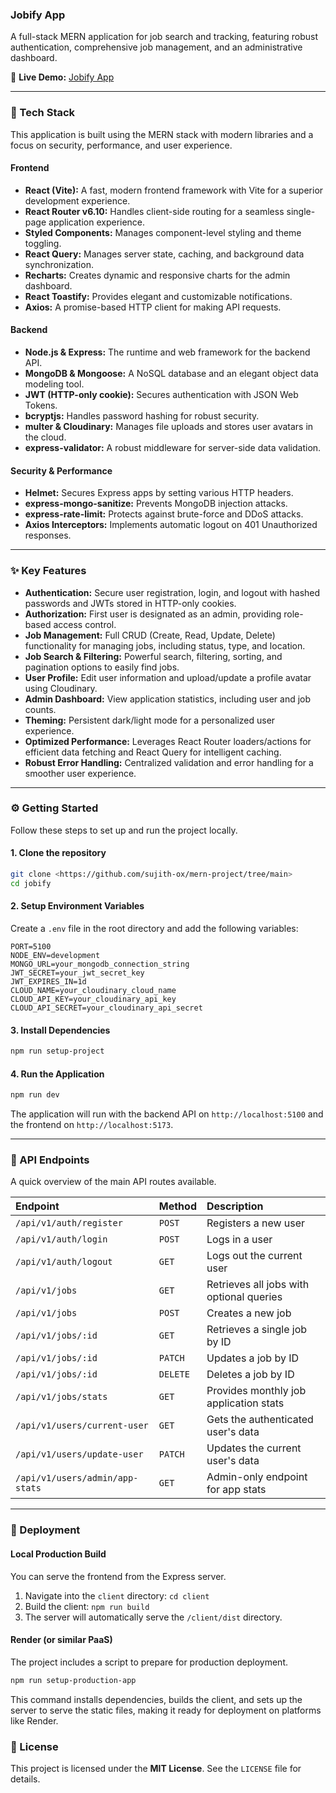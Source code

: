 ### Jobify App

A full-stack MERN application for job search and tracking, featuring robust authentication, comprehensive job management, and an administrative dashboard.

🔗 **Live Demo:** [Jobify App](https://mern-project-4osi.onrender.com/)

-----

### 🚀 Tech Stack

This application is built using the MERN stack with modern libraries and a focus on security, performance, and user experience.

#### **Frontend**

  * **React (Vite):** A fast, modern frontend framework with Vite for a superior development experience.
  * **React Router v6.10:** Handles client-side routing for a seamless single-page application experience.
  * **Styled Components:** Manages component-level styling and theme toggling.
  * **React Query:** Manages server state, caching, and background data synchronization.
  * **Recharts:** Creates dynamic and responsive charts for the admin dashboard.
  * **React Toastify:** Provides elegant and customizable notifications.
  * **Axios:** A promise-based HTTP client for making API requests.

#### **Backend**

  * **Node.js & Express:** The runtime and web framework for the backend API.
  * **MongoDB & Mongoose:** A NoSQL database and an elegant object data modeling tool.
  * **JWT (HTTP-only cookie):** Secures authentication with JSON Web Tokens.
  * **bcryptjs:** Handles password hashing for robust security.
  * **multer & Cloudinary:** Manages file uploads and stores user avatars in the cloud.
  * **express-validator:** A robust middleware for server-side data validation.

#### **Security & Performance**

  * **Helmet:** Secures Express apps by setting various HTTP headers.
  * **express-mongo-sanitize:** Prevents MongoDB injection attacks.
  * **express-rate-limit:** Protects against brute-force and DDoS attacks.
  * **Axios Interceptors:** Implements automatic logout on 401 Unauthorized responses.

-----

### ✨ Key Features

  * **Authentication:** Secure user registration, login, and logout with hashed passwords and JWTs stored in HTTP-only cookies.
  * **Authorization:** First user is designated as an admin, providing role-based access control.
  * **Job Management:** Full CRUD (Create, Read, Update, Delete) functionality for managing jobs, including status, type, and location.
  * **Job Search & Filtering:** Powerful search, filtering, sorting, and pagination options to easily find jobs.
  * **User Profile:** Edit user information and upload/update a profile avatar using Cloudinary.
  * **Admin Dashboard:** View application statistics, including user and job counts.
  * **Theming:** Persistent dark/light mode for a personalized user experience.
  * **Optimized Performance:** Leverages React Router loaders/actions for efficient data fetching and React Query for intelligent caching.
  * **Robust Error Handling:** Centralized validation and error handling for a smoother user experience.

-----

### ⚙️ Getting Started

Follow these steps to set up and run the project locally.

#### **1. Clone the repository**

```bash
git clone <https://github.com/sujith-ox/mern-project/tree/main>
cd jobify
```

#### **2. Setup Environment Variables**

Create a `.env` file in the root directory and add the following variables:

```
PORT=5100
NODE_ENV=development
MONGO_URL=your_mongodb_connection_string
JWT_SECRET=your_jwt_secret_key
JWT_EXPIRES_IN=1d
CLOUD_NAME=your_cloudinary_cloud_name
CLOUD_API_KEY=your_cloudinary_api_key
CLOUD_API_SECRET=your_cloudinary_api_secret
```

#### **3. Install Dependencies**

```bash
npm run setup-project
```

#### **4. Run the Application**

```bash
npm run dev
```

The application will run with the backend API on `http://localhost:5100` and the frontend on `http://localhost:5173`.

-----

### 🔌 API Endpoints

A quick overview of the main API routes available.

| **Endpoint** | **Method** | **Description** |
| :--- | :--- | :--- |
| `/api/v1/auth/register` | `POST` | Registers a new user |
| `/api/v1/auth/login` | `POST` | Logs in a user |
| `/api/v1/auth/logout` | `GET` | Logs out the current user |
| `/api/v1/jobs` | `GET` | Retrieves all jobs with optional queries |
| `/api/v1/jobs` | `POST` | Creates a new job |
| `/api/v1/jobs/:id` | `GET` | Retrieves a single job by ID |
| `/api/v1/jobs/:id` | `PATCH` | Updates a job by ID |
| `/api/v1/jobs/:id` | `DELETE` | Deletes a job by ID |
| `/api/v1/jobs/stats` | `GET` | Provides monthly job application stats |
| `/api/v1/users/current-user`| `GET` | Gets the authenticated user's data |
| `/api/v1/users/update-user`| `PATCH`| Updates the current user's data |
| `/api/v1/users/admin/app-stats`| `GET`| Admin-only endpoint for app stats |

-----

### 🚀 Deployment

#### **Local Production Build**

You can serve the frontend from the Express server.

1.  Navigate into the `client` directory: `cd client`
2.  Build the client: `npm run build`
3.  The server will automatically serve the `/client/dist` directory.

#### **Render (or similar PaaS)**

The project includes a script to prepare for production deployment.

```bash
npm run setup-production-app
```

This command installs dependencies, builds the client, and sets up the server to serve the static files, making it ready for deployment on platforms like Render.

### 📄 License

This project is licensed under the **MIT License**. See the `LICENSE` file for details.
